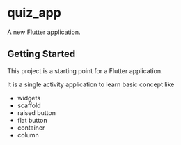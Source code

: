# quiz_app

A new Flutter application.

## Getting Started

This project is a starting point for a Flutter application.

It is a single activity application to learn basic concept like
* widgets
* scaffold
* raised button
* flat button
* container
* column
